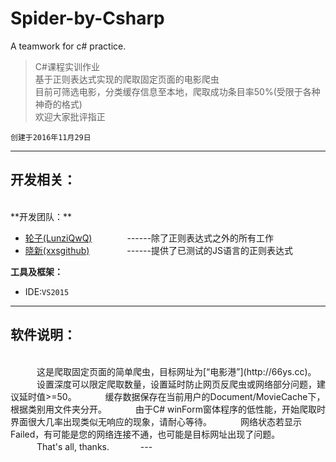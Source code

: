 # Spider-by-Csharp
A teamwork for c# practice.

> C#课程实训作业   
> 基于正则表达式实现的爬取固定页面的电影爬虫    
> 目前可筛选电影，分类缓存信息至本地，爬取成功条目率50%(受限于各种神奇的格式)    
> 欢迎大家批评指正  

`创建于2016年11月29日`  

---

## 开发相关：  
   <br>
**开发团队：**  

* [轮子(LunziQwQ)](https://github.com/LunziQwQ)　　　　------除了正则表达式之外的所有工作   
* [晓新(xxsgithub)](https://github.com/xxsgithub) 　　　　------提供了已测试的JS语言的正则表达式  

**工具及框架：**

* IDE:`VS2015`  
    
---

## 软件说明：  
<br>
　　　这是爬取固定页面的简单爬虫，目标网址为[“电影港”](http://66ys.cc)。  
　　　设置深度可以限定爬取数量，设置延时防止网页反爬虫或网络部分问题，建议延时值>=50。  
　　　缓存数据保存在当前用户的Document/MovieCache下，根据类别用文件夹分开。  
　　　由于C# winForm窗体程序的低性能，开始爬取时界面很大几率出现类似无响应的现象，请耐心等待。  
　　　网络状态若显示Failed，有可能是您的网络连接不通，也可能是目标网址出现了问题。  
　　　That's all, thanks.  
　　　
---
